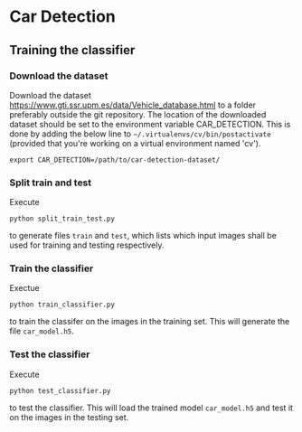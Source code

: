 # Car Detection

## Training the classifier

### Download the dataset
Download the dataset https://www.gti.ssr.upm.es/data/Vehicle_database.html to a folder preferably outside the git repository. The location of the downloaded dataset should be set to the environment variable CAR_DETECTION. This is done by adding the below line to `~/.virtualenvs/cv/bin/postactivate` (provided that you're working on a virtual environment named 'cv').

```
export CAR_DETECTION=/path/to/car-detection-dataset/
```

### Split train and test

Execute

```
python split_train_test.py
```

to generate files `train` and `test`, which lists which input images shall be used for training and testing respectively.

### Train the classifier

Exectue

```
python train_classifier.py
```

to train the classifer on the images in the training set. This will generate the file `car_model.h5`.

### Test the classifier

Execute

```
python test_classifier.py
```

to test the classifier. This will load the trained model `car_model.h5` and test it on the images in the testing set.
